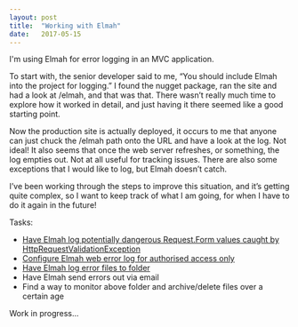 ```yaml
---
layout: post
title:  "Working with Elmah"
date:   2017-05-15
---
```


I'm using Elmah for error logging in an MVC application.

To start with, the senior developer said to me, “You should include Elmah into the project for logging.”  I found the nugget package, ran the site and had a look at /elmah, and that was that.  There wasn’t really much time to explore how it worked in detail, and just having it there seemed like a good starting point.

Now the production site is actually deployed, it occurs to me that anyone can just chuck the /elmah path onto the URL and have a look at the log.  Not ideal!  It also seems that once the web server refreshes, or something, the log empties out.  Not at all useful for tracking issues.  There are also some exceptions that I would like to log, but Elmah doesn’t catch.

I’ve been working through the steps to improve this situation, and it’s getting quite complex, so I want to keep track of what I am going, for when I have to do it again in the future!

Tasks:
<ul>
<li><a href="https://kellamity.github.io/2017/05/15/extra-elmah-logging.html">Have Elmah log potentially dangerous Request.Form values caught by HttpRequestValidationException</a></li>
<li><a href="https://kellamity.github.io/2017/05/16/elmah-log-auth.html">Configure Elmah web error log for authorised access only</a></li>
<li><a href="https://kellamity.github.io/2017/05/16/elmah-log-files.html">Have Elmah log error files to folder</a></li>
<li>Have Elmah send errors out via email</li>
<li>Find a way to monitor above folder and archive/delete files over a certain age</li>
</ul>

Work in progress...
